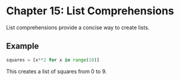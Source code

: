 # Chapter 15: List Comprehensions

List comprehensions provide a concise way to create lists.

## Example

```python
squares = [x**2 for x in range(10)]
```

This creates a list of squares from 0 to 9.